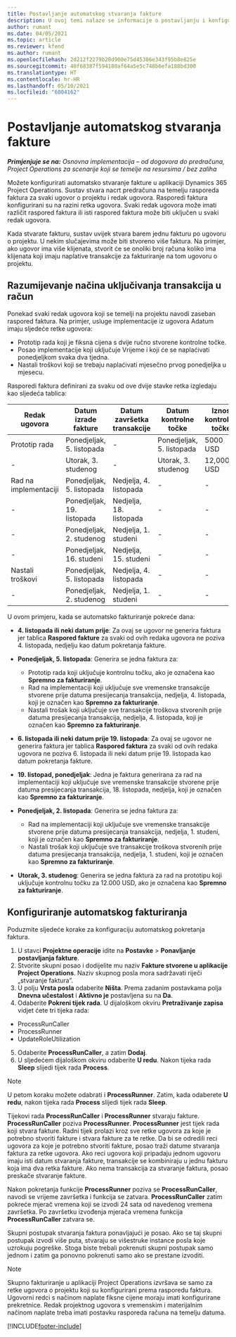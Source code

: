 ```yaml
---
title: Postavljanje automatskog stvaranja fakture
description: U ovoj temi nalaze se informacije o postavljanju i konfiguriranju automatskog stvaranja predračuna.
author: rumant
ms.date: 04/05/2021
ms.topic: article
ms.reviewer: kfend
ms.author: rumant
ms.openlocfilehash: 2d212f2279b28d900e75d45386e343f95b8e825e
ms.sourcegitcommit: 40f68387f594180af64a5e5c748b6efa188bd300
ms.translationtype: HT
ms.contentlocale: hr-HR
ms.lasthandoff: 05/10/2021
ms.locfileid: "6004162"
---
```

# <a name="set-up-automatic-invoice-creation"></a>Postavljanje automatskog stvaranja fakture 
 
_**Primjenjuje se na:** Osnovna implementacija – od dogovora do predračuna, Project Operations za scenarije koji se temelje na resursima / bez zaliha_

Možete konfigurirati automatsko stvaranje fakture u aplikaciji Dynamics 365 Project Operations. Sustav stvara nacrt predračuna na temelju rasporeda faktura za svaki ugovor o projektu i redak ugovora. Rasporedi faktura konfigurirani su na razini retka ugovora. Svaki redak ugovora može imati različit raspored faktura ili isti raspored faktura može biti uključen u svaki redak ugovora.

Kada stvarate fakturu, sustav uvijek stvara barem jednu fakturu po ugovoru o projektu. U nekim slučajevima može biti stvoreno više faktura. Na primjer, ako ugovor ima više klijenata, stvorit će se onoliki broj računa koliko ima klijenata koji imaju naplative transakcije za fakturiranje na tom ugovoru o projektu.

## <a name="understand-how-transactions-are-included-on-an-invoice"></a>Razumijevanje načina uključivanja transakcija u račun 

Ponekad svaki redak ugovora koji se temelji na projektu navodi zaseban raspored faktura. Na primjer, usluge implementacije iz ugovora Adatum imaju sljedeće retke ugovora:

- Prototip rada koji je fiksna cijena s dvije ručno stvorene kontrolne točke.
- Posao implementacije koji uključuje Vrijeme i koji će se naplaćivati ponedjeljkom svaka dva tjedna.
- Nastali troškovi koji se trebaju naplaćivati mjesečno prvog ponedjeljka u mjesecu.

Rasporedi faktura definirani za svaku od ove dvije stavke retka izgledaju kao sljedeća tablica:

| Redak ugovora | Datum izrade fakture | Datum završetka transakcije | Datum kontrolne točke | Iznos kontrolne točke |
| --- | --- | --- | --- | --- |
| Prototip rada | Ponedjeljak, 5. listopada | - | Ponedjeljak, 5. listopada | 5000 USD |
| - | Utorak, 3. studenog | - | Utorak, 3. studenog | 12,000 USD |
| Rad na implementaciji | Ponedjeljak, 5. listopada | Nedjelja, 4. listopada | - | - |
| - | Ponedjeljak, 19. listopada | Nedjelja, 18. listopada | - | - |
| - | Ponedjeljak, 2. studenog | Nedjelja, 1. studeni | - | - |
| - | Ponedjeljak, 16. studeni | Nedjelja, 15. studeni | - | - |
| Nastali troškovi | Ponedjeljak, 5. listopada | Nedjelja, 4. listopada | - | - |
| - | Ponedjeljak, 2. studenog | Nedjelja, 1. studeni | - | - |

U ovom primjeru, kada se automatsko fakturiranje pokreće dana:

- **4. listopada ili neki datum prije**: Za ovaj se ugovor ne generira faktura jer tablica **Raspored fakture** za svaki od ovih redaka ugovora ne poziva 4. listopada, nedjelju kao datum pokretanja fakture.
- **Ponedjeljak, 5. listopada**: Generira se jedna faktura za:

    - Prototip rada koji uključuje kontrolnu točku, ako je označena kao **Spremno za fakturiranje**.
    - Rad na implementaciji koji uključuje sve vremenske transakcije stvorene prije datuma presijecanja transakcija, nedjelja, 4. listopada, koji je označen kao **Spremno za fakturiranje**.
    - Nastali trošak koji uključuje sve transakcije troškova stvorenih prije datuma presijecanja transakcija, nedjelja, 4. listopada, koji je označen kao **Spremno za fakturiranje**.
  
- **6. listopada ili neki datum prije 19. listopada**: Za ovaj se ugovor ne generira faktura jer tablica **Raspored faktura** za svaki od ovih redaka ugovora ne poziva 6. listopada ili neki datum prije 19. listopada kao datum pokretanja fakture.
- **19. listopad, ponedjeljak**: Jedna je faktura generirana za rad na implementaciji koji uključuje sve vremenske transakcije stvorene prije datuma presijecanja transakcija, 18. listopada, nedjelja, koji je označen kao **Spremno za fakturiranje**.
- **Ponedjeljak, 2. listopada**: Generira se jedna faktura za:

    - Rad na implementaciji koji uključuje sve vremenske transakcije stvorene prije datuma presijecanja transakcija, nedjelja, 1. studeni, koji je označen kao **Spremno za fakturiranje**.
    - Nastali trošak koji uključuje sve transakcije troškova stvorenih prije datuma presijecanja transakcija, nedjelja, 1. studeni, koji je označen kao **Spremno za fakturiranje**.

- **Utorak, 3. studenog**: Generira se jedna faktura za rad na prototipu koji uključuje kontrolnu točku za 12.000 USD, ako je označena kao **Spremno za fakturiranje**.

## <a name="configure-automatic-invoicing"></a>Konfiguriranje automatskog fakturiranja

Poduzmite sljedeće korake za konfiguraciju automatskog pokretanja faktura.

1. U stavci **Projektne operacije** idite na **Postavke** > **Ponavljanje postavljanja fakture**.
2. Stvorite skupni posao i dodijelite mu naziv **Fakture stvorene u aplikacije Project Operations**. Naziv skupnog posla mora sadržavati riječi „stvaranje faktura”.
3. U polju **Vrsta posla** odaberite **Ništa**. Prema zadanim postavkama polja **Dnevna učestalost** i **Aktivno je** postavljena su na **Da**.
4. Odaberite **Pokreni tijek rada**. U dijaloškom okviru **Pretraživanje zapisa** vidjet ćete tri tijeka rada:

- ProcessRunCaller
- ProcessRunner
- UpdateRoleUtilization

5. Odaberite **ProcessRunCaller**, a zatim **Dodaj**.
6. U sljedećem dijaloškom okviru odaberite **U redu**. Nakon tijeka rada **Sleep** slijedi tijek rada **Process**. 

> [!NOTE]
> U petom koraku možete odabrati i **ProcessRunner**. Zatim, kada odaberete **U redu**, nakon tijeka rada **Process** slijedi tijek rada **Sleep**.

Tijekovi rada **ProcessRunCaller** i **ProcessRunner** stvaraju fakture. **ProcessRunCaller** poziva **ProcessRunner**. **ProcessRunner** jest tijek rada koji stvara fakture. Radni tijek prolazi kroz sve retke ugovora za koje je potrebno stvoriti fakture i stvara fakture za te retke. Da bi se odredili reci ugovora za koje je potrebno stvoriti fakture, posao traži datume stvaranja faktura za retke ugovora. Ako reci ugovora koji pripadaju jednom ugovoru imaju isti datum stvaranja fakture, transakcije se kombiniraju u jednu fakturu koja ima dva retka fakture. Ako nema transakcija za stvaranje faktura, posao preskače stvaranje fakture.

Nakon pokretanja funkcije **ProcessRunner** poziva se **ProcessRunCaller**, navodi se vrijeme završetka i funkcija se zatvara. **ProcessRunCaller** zatim pokreće mjerač vremena koji se izvodi 24 sata od navedenog vremena završetka. Po završetku izvođenja mjerača vremena funkcija **ProcessRunCaller** zatvara se.

Skupni postupak stvaranja faktura ponavljajući je posao. Ako se taj skupni postupak izvodi više puta, stvaraju se višestruke instance posla koje uzrokuju pogreške. Stoga biste trebali pokrenuti skupni postupak samo jednom i zatim ga ponovno pokrenuti samo ako se prestane izvoditi.

> [!NOTE]
> Skupno fakturiranje u aplikaciji Project Operations izvršava se samo za retke ugovora o projektu koji su konfigurirani prema rasporedu faktura. Ugovorni redci s načinom naplate fiksne cijene moraju imati konfigurirane prekretnice. Redak projektnog ugovora s vremenskim i materijalnim načinom naplate treba imati postavku rasporeda računa na temelju datuma.


[!INCLUDE[footer-include](../../includes/footer-banner.md)]
